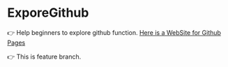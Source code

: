 # ExporeGithub

👉 Help beginners to explore github function. [Here is a WebSite for Github Pages](https://fangjian98.github.io/ExploreGithub/)

👉 This is feature branch.

